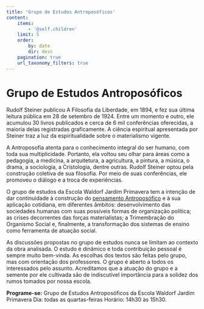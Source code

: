 ```yaml
---
title: 'Grupo de Estudos Antroposóficos'
content:
    items:
        - '@self.children'
    limit: 5
    order:
        by: date
        dir: desc
    pagination: true
    url_taxonomy_filters: true
---
```


# Grupo de Estudos Antroposóficos

Rudolf Steiner publicou A Filosofia da Liberdade, em 1894, e fez sua última leitura pública em 28 de setembro de 1924. Entre um momento e outro, ele acumulou 30 livros publicados e cerca de 6 mil conferências oferecidas, a maioria delas registradas graficamente. A ciência espiritual apresentada por Steiner traz a luz da espiritualidade sobre o materialismo vigente.

A Antroposofia atenta para o conhecimento integral do ser humano, com toda sua multiplicidade. Portanto, ela voltou seu olhar para áreas como a pedagogia, a medicina, a arquitetura, a agricultura, a pintura, a música, o drama, a sociologia, a Cristologia, dentre outras. Rudolf Steiner optou pela construção coletiva de sua filosofia. Por meio de suas conferências, ele promoveu o diálogo e a troca de experiências. 

O grupo de estudos da Escola Waldorf Jardim Primavera tem a intenção de dar continuidade à construção do [pensamento Antroposófico](../antroposofia/) e à sua aplicação cotidiana, em diferentes âmbitos: desenvolvimento das sociedades humanas com suas possíveis formas de organização política; as crises decorrentes das forças materialistas; a Trimembração do Organismo Social e, finalmente, a transformação dos sistemas de ensino como ferramenta de atuação social. 

As discussões propostas no grupo de estudos nunca se limitam ao contexto da obra analisada. O estudo é dinâmico e toda contribuição pessoal é sempre muito bem-vinda. As escolhas dos textos são feitas pelo grupo, mas com orientação dos professores. O grupo é aberto a todos os interessados pelo assunto. Acreditamos que a atuação do grupo e a semente por ele cultivada são de indiscutível importância para a solidez dos rumos tomados por nossa escola. 

**Programe-se:**
Grupo de Estudos Antroposóficos da Escola Waldorf Jardim Primavera 
Dia: todas as quartas-feiras
Horário: 14h30 às 15h30. 